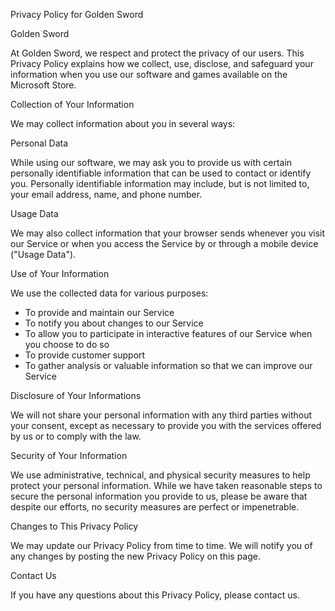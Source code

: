Privacy Policy for Golden Sword

Golden Sword

At Golden Sword, we respect and protect the privacy of our users. This Privacy Policy explains how we collect, use, disclose, and safeguard your information when you use our software and games available on the Microsoft Store.

Collection of Your Information

We may collect information about you in several ways:

Personal Data

While using our software, we may ask you to provide us with certain personally identifiable information that can be used to contact or identify you. Personally identifiable information may include, but is not limited to, your email address, name, and phone number.

Usage Data

We may also collect information that your browser sends whenever you visit our Service or when you access the Service by or through a mobile device ("Usage Data").

Use of Your Information

We use the collected data for various purposes:

- To provide and maintain our Service
- To notify you about changes to our Service
- To allow you to participate in interactive features of our Service when you choose to do so
- To provide customer support
- To gather analysis or valuable information so that we can improve our Service

Disclosure of Your Informations

We will not share your personal information with any third parties without your consent, except as necessary to provide you with the services offered by us or to comply with the law.

Security of Your Information

We use administrative, technical, and physical security measures to help protect your personal information. While we have taken reasonable steps to secure the personal information you provide to us, please be aware that despite our efforts, no security measures are perfect or impenetrable.

Changes to This Privacy Policy

We may update our Privacy Policy from time to time. We will notify you of any changes by posting the new Privacy Policy on this page.

Contact Us

If you have any questions about this Privacy Policy, please contact us.
